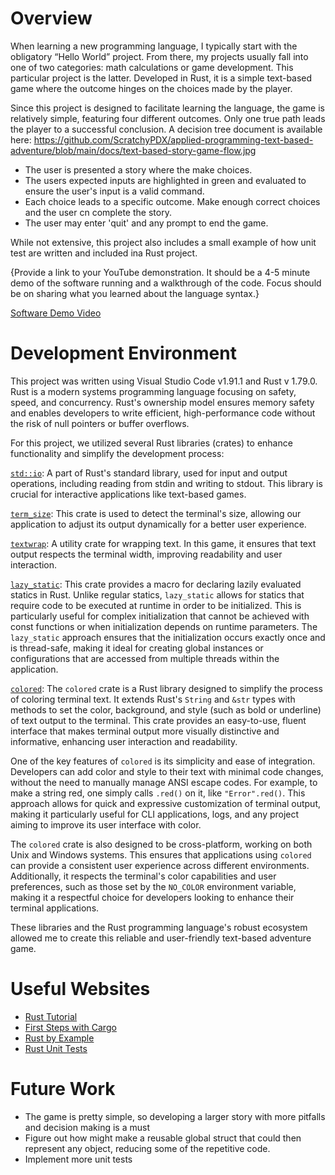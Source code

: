 # Overview

When learning a new programming language, I typically start with the obligatory “Hello World” project. From there, my projects usually fall into one of two categories: math calculations or game development. This particular project is the latter. Developed in Rust, it is a simple text-based game where the outcome hinges on the choices made by the player.

Since this project is designed to facilitate learning the language, the game is relatively simple, featuring four different outcomes. Only one true path leads the player to a successful conclusion. A decision tree document is available here: https://github.com/ScratchyPDX/applied-programming-text-based-adventure/blob/main/docs/text-based-story-game-flow.jpg

- The user is presented a story where the make choices.
- The users expected inputs are highlighted in green and evaluated to ensure the user's input is a valid command.
- Each choice leads to a specific outcome. Make enough correct choices and the user cn complete the story.
- The user may enter 'quit' and any prompt to end the game.

While not extensive, this project also includes a small example of how unit test are written and included ina Rust project.

{Provide a link to your YouTube demonstration. It should be a 4-5 minute demo of the software running and a walkthrough of the code. Focus should be on sharing what you learned about the language syntax.}

[Software Demo Video](https://youtu.be/yPfs1lDwdVI)

# Development Environment

This project was written using Visual Studio Code v1.91.1 and Rust v 1.79.0. Rust is a modern systems programming language focusing on safety, speed, and concurrency. Rust's ownership model ensures memory safety and enables developers to write efficient, high-performance code without the risk of null pointers or buffer overflows. 

For this project, we utilized several Rust libraries (crates) to enhance functionality and simplify the development process:

[`std::io`](https://doc.rust-lang.org/std/io/): A part of Rust's standard library, used for input and output operations, including reading from stdin and writing to stdout. This library is crucial for interactive applications like text-based games.

[`term_size`](https://crates.io/crates/term_size): This crate is used to detect the terminal's size, allowing our application to adjust its output dynamically for a better user experience.

[`textwrap`](https://crates.io/crates/textwrap): A utility crate for wrapping text. In this game, it ensures that text output respects the terminal width, improving readability and user interaction.

[`lazy_static`](https://crates.io/crates/lazy_static): This crate provides a macro for declaring lazily evaluated statics in Rust. Unlike regular statics, `lazy_static` allows for statics that require code to be executed at runtime in order to be initialized. This is particularly useful for complex initialization that cannot be achieved with const functions or when initialization depends on runtime parameters. The `lazy_static` approach ensures that the initialization occurs exactly once and is thread-safe, making it ideal for creating global instances or configurations that are accessed from multiple threads within the application.

[`colored`](https://crates.io/crates/colored): The `colored` crate is a Rust library designed to simplify the process of coloring terminal text. It extends Rust's `String` and `&str` types with methods to set the color, background, and style (such as bold or underline) of text output to the terminal. This crate provides an easy-to-use, fluent interface that makes terminal output more visually distinctive and informative, enhancing user interaction and readability.

One of the key features of `colored` is its simplicity and ease of integration. Developers can add color and style to their text with minimal code changes, without the need to manually manage ANSI escape codes. For example, to make a string red, one simply calls `.red()` on it, like `"Error".red()`. This approach allows for quick and expressive customization of terminal output, making it particularly useful for CLI applications, logs, and any project aiming to improve its user interface with color.

The `colored` crate is also designed to be cross-platform, working on both Unix and Windows systems. This ensures that applications using `colored` can provide a consistent user experience across different environments. Additionally, it respects the terminal's color capabilities and user preferences, such as those set by the `NO_COLOR` environment variable, making it a respectful choice for developers looking to enhance their terminal applications.

These libraries and the Rust programming language's robust ecosystem allowed me to create this reliable and user-friendly text-based adventure game.

# Useful Websites

- [Rust Tutorial](https://www.tutorialspoint.com/rust/index.htm)
- [First Steps with Cargo](https://doc.rust-lang.org/cargo/getting-started/first-steps.html)
- [Rust by Example](https://doc.rust-lang.org/rust-by-example/index.html)
- [Rust Unit Tests](https://doc.rust-lang.org/rust-by-example/testing/unit_testing.html)
 
# Future Work

- The game is pretty simple, so developing a larger story with more pitfalls and decision making is a must 
- Figure out how might make a reusable global struct that could then represent any object, reducing some of the repetitive code.
- Implement more unit tests
